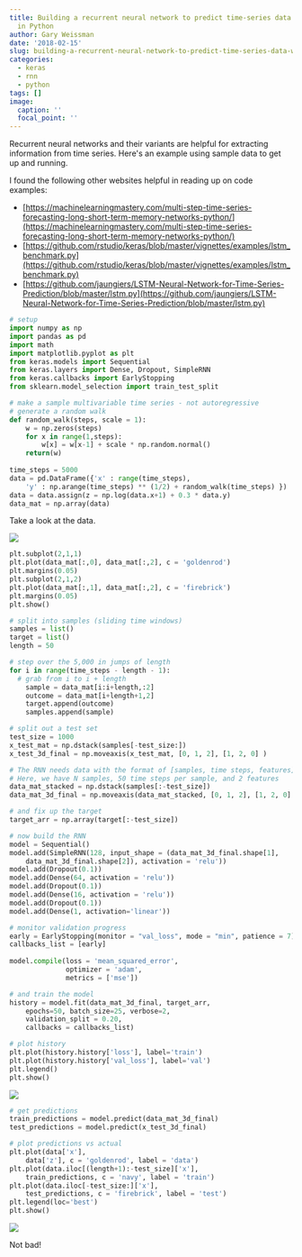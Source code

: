 ```yaml
---
title: Building a recurrent neural network to predict time-series data with Keras
  in Python
author: Gary Weissman
date: '2018-02-15'
slug: building-a-recurrent-neural-network-to-predict-time-series-data-with-keras-in-python
categories:
  - keras
  - rnn
  - python
tags: []
image:
  caption: ''
  focal_point: ''
---
```


Recurrent neural networks and their variants are helpful for extracting information from time series. Here's an example using sample data to get up and running.

I found the following other websites helpful in reading up on code examples:
 
- [https://machinelearningmastery.com/multi-step-time-series-forecasting-long-short-term-memory-networks-python/](https://machinelearningmastery.com/multi-step-time-series-forecasting-long-short-term-memory-networks-python/)
- [https://github.com/rstudio/keras/blob/master/vignettes/examples/lstm_benchmark.py](https://github.com/rstudio/keras/blob/master/vignettes/examples/lstm_benchmark.py)
- [https://github.com/jaungiers/LSTM-Neural-Network-for-Time-Series-Prediction/blob/master/lstm.py](https://github.com/jaungiers/LSTM-Neural-Network-for-Time-Series-Prediction/blob/master/lstm.py)

```python
# setup
import numpy as np
import pandas as pd
import math
import matplotlib.pyplot as plt
from keras.models import Sequential
from keras.layers import Dense, Dropout, SimpleRNN
from keras.callbacks import EarlyStopping
from sklearn.model_selection import train_test_split

# make a sample multivariable time series - not autoregressive
# generate a random walk
def random_walk(steps, scale = 1):
    w = np.zeros(steps)
    for x in range(1,steps):
        w[x] = w[x-1] + scale * np.random.normal()
    return(w)
        
time_steps = 5000
data = pd.DataFrame({'x' : range(time_steps), 
    'y' : np.arange(time_steps) ** (1/2) + random_walk(time_steps) })
data = data.assign(z = np.log(data.x+1) + 0.3 * data.y)
data_mat = np.array(data)
```

Take a look at the data.

![](/images/rnn_data_explore.png)


```python
plt.subplot(2,1,1)
plt.plot(data_mat[:,0], data_mat[:,2], c = 'goldenrod')
plt.margins(0.05)
plt.subplot(2,1,2)
plt.plot(data_mat[:,1], data_mat[:,2], c = 'firebrick')
plt.margins(0.05)
plt.show()
```


```python
# split into samples (sliding time windows)
samples = list()
target = list()
length = 50

# step over the 5,000 in jumps of length
for i in range(time_steps - length - 1):
  # grab from i to i + length
    sample = data_mat[i:i+length,:2]
    outcome = data_mat[i+length+1,2]
    target.append(outcome)
    samples.append(sample)

# split out a test set
test_size = 1000
x_test_mat = np.dstack(samples[-test_size:])
x_test_3d_final = np.moveaxis(x_test_mat, [0, 1, 2], [1, 2, 0] )

# The RNN needs data with the format of [samples, time steps, features].
# Here, we have N samples, 50 time steps per sample, and 2 features
data_mat_stacked = np.dstack(samples[:-test_size])
data_mat_3d_final = np.moveaxis(data_mat_stacked, [0, 1, 2], [1, 2, 0] )

# and fix up the target
target_arr = np.array(target[:-test_size])

# now build the RNN
model = Sequential()
model.add(SimpleRNN(128, input_shape = (data_mat_3d_final.shape[1],
    data_mat_3d_final.shape[2]), activation = 'relu'))
model.add(Dropout(0.1))
model.add(Dense(64, activation = 'relu'))
model.add(Dropout(0.1))
model.add(Dense(16, activation = 'relu'))
model.add(Dropout(0.1))
model.add(Dense(1, activation='linear'))

# monitor validation progress
early = EarlyStopping(monitor = "val_loss", mode = "min", patience = 7)
callbacks_list = [early]
    
model.compile(loss = 'mean_squared_error',
              optimizer = 'adam',
              metrics = ['mse'])

# and train the model
history = model.fit(data_mat_3d_final, target_arr, 
    epochs=50, batch_size=25, verbose=2, 
    validation_split = 0.20,
    callbacks = callbacks_list)

# plot history
plt.plot(history.history['loss'], label='train')
plt.plot(history.history['val_loss'], label='val')
plt.legend()
plt.show()
```


![](/images/rnn_train_history.png)

```python
# get predictions
train_predictions = model.predict(data_mat_3d_final)
test_predictions = model.predict(x_test_3d_final)

# plot predictions vs actual
plt.plot(data['x'], 
    data['z'], c = 'goldenrod', label = 'data')
plt.plot(data.iloc[(length+1):-test_size]['x'], 
    train_predictions, c = 'navy', label = 'train')
plt.plot(data.iloc[-test_size:]['x'], 
    test_predictions, c = 'firebrick', label = 'test')
plt.legend(loc='best')
plt.show()
```

![](/images/rnn_times_series_predictions.png)

Not bad!
